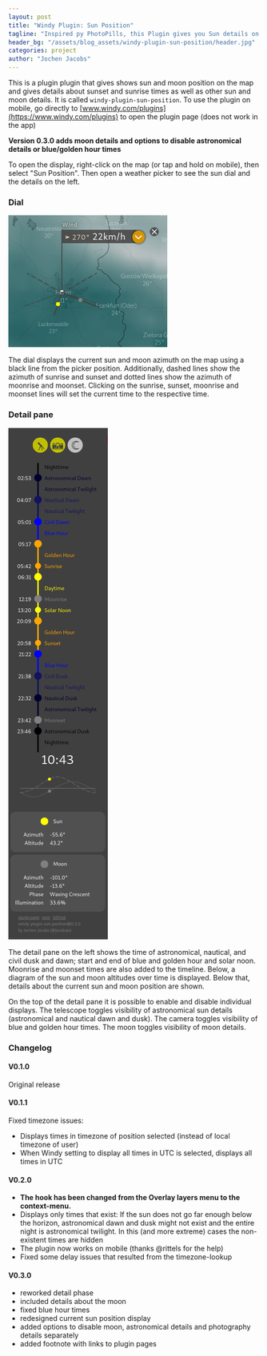 ```yaml
---
layout: post
title: "Windy Plugin: Sun Position"
tagline: "Inspired py PhotoPills, this Plugin gives you Sun details on Windy.com"
header_bg: "/assets/blog_assets/windy-plugin-sun-position/header.jpg"
categories: project
author: "Jochen Jacobs"
---
```


This is a plugin plugin that gives shows sun and moon position on the map and gives details about sunset and sunrise times as well as other sun and moon details. It is called ```windy-plugin-sun-position```. To use the plugin on mobile, go directly to [www.windy.com/plugins](https://www.windy.com/plugins) to open the plugin page (does not work in the app)

**Version 0.3.0 adds moon details and options to disable astronomical details or blue/golden hour times**

To open the display, right-click on the map (or tap and hold on mobile), then select "Sun Position". Then open a weather picker to see the sun dial and the details on the left.

### Dial
![Sun dial](https://raw.githubusercontent.com/jacobsjo/windy-plugin-sun-position/master/pictures/sundial.jpg "Sun dial")

The dial displays the current sun and moon azimuth on the map using a black line from the picker position. Additionally, dashed lines show the azimuth of sunrise and sunset and dotted lines show the azimuth of moonrise and moonset. Clicking on the sunrise, sunset, moonrise and moonset lines will set the current time to the respective time.

### Detail pane
![Sun detail pane](https://raw.githubusercontent.com/jacobsjo/windy-plugin-sun-position/master/pictures/sundetail.jpg "Sun detail pane")

The detail pane on the left shows the time of astronomical, nautical, and civil dusk and dawn; start and end of blue and golden hour and solar noon. Moonrise and moonset times are also added to the timeline. Below, a diagram of the sun and moon altitudes over time is displayed. Below that, details about the current sun and moon position are shown.

On the top of the detail pane it is possible to enable and disable individual displays. The telescope toggles visibility of astronomical sun details (astronomical and nautical dawn and dusk). The camera toggles visibility of blue and golden hour times. The moon toggles visibility of moon details.


### Changelog
#### V0.1.0
Original release

#### V0.1.1
Fixed timezone issues:
- Displays times in timezone of position selected (instead of local timezone of user)
- When Windy setting to display all times in UTC is selected, displays all times in UTC

#### V0.2.0
- **The hook has been changed from the Overlay layers menu to the context-menu.**
- Displays only times that exist: If the sun does not go far enough below the horizon, astronomical dawn and dusk might not exist and the entire night is astronomical twilight. In this (and more extreme) cases the non-existent times are hidden
- The plugin now works on mobile (thanks @rittels for the help)
- Fixed some delay issues that resulted from the timezone-lookup

#### V0.3.0
- reworked detail phase
- included details about the moon
- fixed blue hour times
- redesigned current sun position display
- added options to disable moon, astronomical details and photography details separately
- added footnote with links to plugin pages
